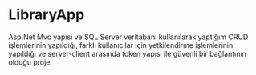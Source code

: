 # LibraryApp
Asp.Net Mvc yapısı ve SQL Server veritabanı kullanılarak yaptığım CRUD işlemlerinin yapıldığı, farklı kullanıcılar için yetkilendirme işlemlerinin yapıldığı ve server-client arasında
token yapısı ile güvenli bir bağlantının olduğu proje.
